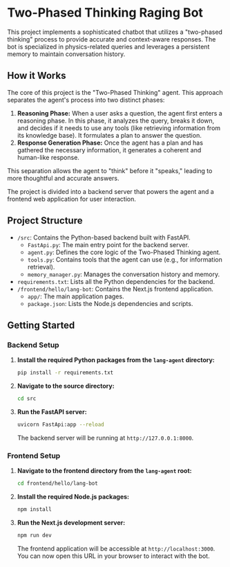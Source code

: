 # Two-Phased Thinking Raging Bot

This project implements a sophisticated chatbot that utilizes a "two-phased thinking" process to provide accurate and context-aware responses. The bot is specialized in physics-related queries and leverages a persistent memory to maintain conversation history.

## How it Works

The core of this project is the "Two-Phased Thinking" agent. This approach separates the agent's process into two distinct phases:

1.  **Reasoning Phase:** When a user asks a question, the agent first enters a reasoning phase. In this phase, it analyzes the query, breaks it down, and decides if it needs to use any tools (like retrieving information from its knowledge base). It formulates a plan to answer the question.
2.  **Response Generation Phase:** Once the agent has a plan and has gathered the necessary information, it generates a coherent and human-like response.

This separation allows the agent to "think" before it "speaks," leading to more thoughtful and accurate answers.

The project is divided into a backend server that powers the agent and a frontend web application for user interaction.

## Project Structure

-   `/src`: Contains the Python-based backend built with FastAPI.
    -   `FastApi.py`: The main entry point for the backend server.
    -   `agent.py`: Defines the core logic of the Two-Phased Thinking agent.
    -   `tools.py`: Contains tools that the agent can use (e.g., for information retrieval).
    -   `memory_manager.py`: Manages the conversation history and memory.
-   `requirements.txt`: Lists all the Python dependencies for the backend.
-   `/frontend/hello/lang-bot`: Contains the Next.js frontend application.
    -   `app/`: The main application pages.
    -   `package.json`: Lists the Node.js dependencies and scripts.

## Getting Started

### Backend Setup

1.  **Install the required Python packages from the `lang-agent` directory:**
    ```bash
    pip install -r requirements.txt
    ```

2.  **Navigate to the source directory:**
    ```bash
    cd src
    ```

3.  **Run the FastAPI server:**
    ```bash
    uvicorn FastApi:app --reload
    ```
    The backend server will be running at `http://127.0.0.1:8000`.

### Frontend Setup

1.  **Navigate to the frontend directory from the `lang-agent` root:**
    ```bash
    cd frontend/hello/lang-bot
    ```

2.  **Install the required Node.js packages:**
    ```bash
    npm install
    ```

3.  **Run the Next.js development server:**
    ```bash
    npm run dev
    ```
    The frontend application will be accessible at `http://localhost:3000`. You can now open this URL in your browser to interact with the bot.
